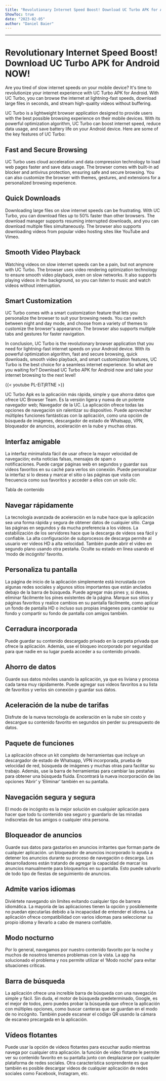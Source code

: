 ```yaml
---
title: "Revolutionary Internet Speed Boost! Download UC Turbo APK for Android NOW!"
ShowToc: true 
date: "2023-02-05"
author: "Daniel Baier"
---
```

*****
# Revolutionary Internet Speed Boost! Download UC Turbo APK for Android NOW!

Are you tired of slow internet speeds on your mobile device? It's time to revolutionize your internet experience with UC Turbo APK for Android. With UC Turbo, you can browse the internet at lightning-fast speeds, download large files in seconds, and stream high-quality videos without buffering.

UC Turbo is a lightweight browser application designed to provide users with the best possible browsing experience on their mobile devices. With its powerful optimization algorithm, UC Turbo can boost internet speed, reduce data usage, and save battery life on your Android device. Here are some of the key features of UC Turbo:

## Fast and Secure Browsing

UC Turbo uses cloud acceleration and data compression technology to load web pages faster and save data usage. The browser comes with built-in ad blocker and antivirus protection, ensuring safe and secure browsing. You can also customize the browser with themes, gestures, and extensions for a personalized browsing experience.

## Quick Downloads

Downloading large files on slow internet speeds can be frustrating. With UC Turbo, you can download files up to 50% faster than other browsers. The download manager supports resuming interrupted downloads, and you can download multiple files simultaneously. The browser also supports downloading videos from popular video hosting sites like YouTube and Vimeo.

## Smooth Video Playback

Watching videos on slow internet speeds can be a pain, but not anymore with UC Turbo. The browser uses video rendering optimization technology to ensure smooth video playback, even on slow networks. It also supports playing videos in the background, so you can listen to music and watch videos without interruption.

## Smart Customization

UC Turbo comes with a smart customization feature that lets you personalize the browser to suit your browsing needs. You can switch between night and day mode, and choose from a variety of themes to customize the browser's appearance. The browser also supports multiple tabs and gestures for faster navigation.

In conclusion, UC Turbo is the revolutionary browser application that you need for lightning-fast internet speeds on your Android device. With its powerful optimization algorithm, fast and secure browsing, quick downloads, smooth video playback, and smart customization features, UC Turbo is the best choice for a seamless internet experience. So what are you waiting for? Download UC Turbo APK for Android now and take your internet browsing to the next level!

{{< youtube PL-EiTjRTNE >}} 



UC Turbo Apk es la aplicación más rápida, simple y que ahorra datos que ofrece UC Browser Team. Es la versión ligera y nueva de un potente navegador web; Navegador de la UC. La aplicación ofrece todas las opciones de navegación sin ralentizar su dispositivo. Puede aprovechar múltiples funciones fantásticas con la aplicación, como una opción de búsqueda de imágenes, descargador de estado de Whatsapp, VPN, bloqueador de anuncios, aceleración en la nube y muchas otras. 
 
## Interfaz amigable
 
La interfaz minimalista fácil de usar ofrece la mayor velocidad de navegación; evita noticias falsas, mensajes de spam o notificaciones. Puede cargar páginas web en segundos y guardar sus videos favoritos en su caché para verlos sin conexión. Puede personalizar la interfaz si lo desea y marcar el sitio o las páginas que visita con frecuencia como sus favoritos y acceder a ellos con un solo clic. 
 
Tabla de contenido
 
## Navegar rápidamente
 
La tecnología avanzada de aceleración en la nube hace que la aplicación sea una forma rápida y segura de obtener datos de cualquier sitio. Carga las páginas en segundos y da mucha preferencia a los videos. La estabilización de los servidores hace que la descarga de videos sea fácil y confiable. La alta configuración de subprocesos de descarga permite al usuario ver videos HD a alta velocidad. También puede abrir el video en segundo plano usando otra pestaña. Oculte su estado en línea usando el ‘modo de incógnito’ favorito. 
 
## Personaliza tu pantalla
 
La página de inicio de la aplicación simplemente está incrustada con algunas redes sociales y algunos sitios importantes que están anclados debajo de la barra de búsqueda. Puede agregar más pines y, si desea, eliminar fácilmente los pines existentes de la página. Marque sus sitios y páginas favoritos y realice cambios en su pantalla fácilmente, como aplicar un fondo de pantalla HD o incluso sus propias imágenes para cambiar su fondo y compartir su fondo de pantalla con amigos también. 
 
## Cerradura incorporada
 
Puede guardar su contenido descargado privado en la carpeta privada que ofrece la aplicación. Además, use el bloqueo incorporado por seguridad para que nadie en su lugar pueda acceder a su contenido privado. 
 
## Ahorro de datos
 
Guarde sus datos móviles usando la aplicación, ya que es liviana y procesa cada tarea muy rápidamente. Puede agregar sus videos favoritos a su lista de favoritos y verlos sin conexión y guardar sus datos. 
 
## Aceleración de la nube de tarifas
 
Disfrute de la nueva tecnología de aceleración en la nube sin costo y descargue su contenido favorito en segundos sin perder su presupuesto de datos.
 
## Paquete de funciones
 
La aplicación ofrece un kit completo de herramientas que incluye un descargador de estado de Whatsapp, VPN incorporada, prueba de velocidad de red, búsqueda de imágenes y muchas otras para facilitar su trabajo. Además, use la barra de herramientas para cambiar las pestañas para obtener una búsqueda fluida. Encontrará la nueva incorporación de las opciones ‘Abrir’ y ‘Eliminar’ también en su pantalla. 
 
## Navegación segura y segura
 
El modo de incógnito es la mejor solución en cualquier aplicación para hacer que todo tu contenido sea seguro y guardarlo de las miradas indiscretas de tus amigos o cualquier otra persona. 
 
## Bloqueador de anuncios
 
Guarde sus datos para gastarlos en anuncios irritantes que forman parte de cualquier aplicación. un bloqueador de anuncios incorporado lo ayuda a detener los anuncios durante su proceso de navegación o descarga. Los desarrolladores están tratando de agregar la capacidad de marcar los anuncios manualmente para bloquearlos en su pantalla. Esto puede salvarlo de todo tipo de fiestas de seguimiento de anuncios. 
 
## Admite varios idiomas
 
Diviértete navegando sin límites evitando cualquier tipo de barrera idiomática. La mayoría de las aplicaciones tienen la opción y posiblemente no puedan ejecutarlas debido a la incapacidad de entender el idioma. La aplicación ofrece compatibilidad con varios idiomas para seleccionar su propio idioma y llevarlo a cabo de manera confiable. 
 
## Modo nocturno
 
Por lo general, navegamos por nuestro contenido favorito por la noche y muchos de nosotros tenemos problemas con la vista. La app ha solucionado el problema y nos permite utilizar el ‘Modo noche’ para evitar situaciones críticas. 
 
## Barra de búsqueda 
 
La aplicación ofrece una increíble barra de búsqueda con una navegación simple y fácil. Sin duda, el motor de búsqueda predeterminado, Google, es el mejor de todos, pero puedes probar la búsqueda que ofrece la aplicación con múltiples opciones, como buscar canteras que se guardan en el modo de no incógnito. También puede escanear el código QR usando la cámara de escaneo precargada en la aplicación. 
 
## Vídeos flotantes
 
Puede usar la opción de videos flotantes para escuchar audio mientras navega por cualquier otra aplicación. la función de video flotante le permite ver su contenido favorito en su pantalla junto con desplazarse por cualquier plataforma de redes sociales. Otra característica sorprendente es que también es posible descargar videos de cualquier aplicación de redes sociales como Facebook, Instagram, etc. 



